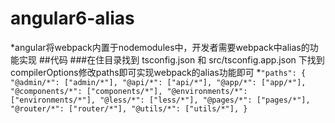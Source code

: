 # angular6-alias
*angular将webpack内置于nodemodules中，开发者需要webpack中alias的功能实现
##代码
###在住目录找到 tsconfig.json 和  src/tsconfig.app.json 下找到compilerOptions修改paths即可实现webpack的alias功能即可
*`"paths": {
      "@admin/*": ["admin/*"],
      "@api/*": ["api/*"],
      "@app/*": ["app/*"],
      "@components/*": ["components/*"],
      "@environments/*": ["environments/*"],
      "@less/*": ["less/*"],
      "@pages/*": ["pages/*"],
      "@router/*": ["router/*"],
      "@utils/*": ["utils/*"],
    }`
